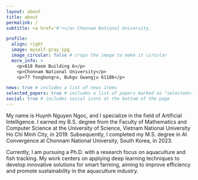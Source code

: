 ```yaml
---
layout: about
title: about
permalink: /
subtitle: <a href='#'></a> Chonnam National University.

profile:
  align: right
  image: myself-gray.jpg
  image_circular: false # crops the image to make it circular
  more_info: >
    <p>818 Room Building 6</p>
    <p>Chonnam National University</p>
    <p>77 Yongbongro, Bukgu Gwangju 61186</p>

news: true # includes a list of news items
selected_papers: true # includes a list of papers marked as "selected={true}"
social: true # includes social icons at the bottom of the page
---
```


My name is Huynh Nguyen Ngoc, and I specialize in the field of Artificial Intelligence. I earned my B.S. degree from the Faculty of Mathematics and Computer Science at the University of Science, Vietnam National University Ho Chi Minh City, in 2019. Subsequently, I completed my M.S. degree in AI Convergence at Chonnam National University, South Korea, in 2023.

Currently, I am pursuing a Ph.D. with a research focus on aquaculture and fish tracking. My work centers on applying deep learning techniques to develop innovative solutions for smart farming, aiming to improve efficiency and promote sustainability in the aquaculture industry.
